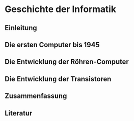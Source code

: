 # Geschichte der Informatik

## Einleitung

## Die ersten Computer bis 1945

## Die Entwicklung der Röhren-Computer

## Die Entwicklung der Transistoren 

## Zusammenfassung

## Literatur 